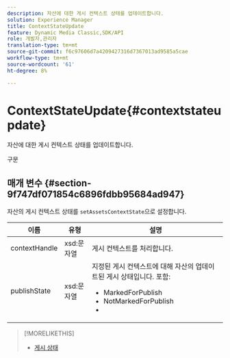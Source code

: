 ```yaml
---
description: 자산에 대한 게시 컨텍스트 상태를 업데이트합니다.
solution: Experience Manager
title: ContextStateUpdate
feature: Dynamic Media Classic,SDK/API
role: 개발자,관리자
translation-type: tm+mt
source-git-commit: f6c97606d7a4209427316d7367013ad9585a5cae
workflow-type: tm+mt
source-wordcount: '61'
ht-degree: 8%

---
```



# ContextStateUpdate{#contextstateupdate}

자산에 대한 게시 컨텍스트 상태를 업데이트합니다.

구문

## 매개 변수 {#section-9f747df071854c6896fdbb95684ad947}

자산의 게시 컨텍스트 상태를 `setAssetsContextState`으로 설정합니다.

<table id="table_FD172CEA4EFE44E08ADA22D090DC06CA">
 <thead>
  <tr>
   <th colname="col1" class="entry"> 이름 </th>
   <th colname="col2" class="entry"> 유형 </th>
   <th colname="col3" class="entry"> 설명 </th>
  </tr>
 </thead>
 <tbody>
  <tr>
   <td colname="col1"><span class="codeph"><span class="varname"> contextHandle</span></span></td>
   <td colname="col2"><span class="codeph"> xsd:문자열 </span></td>
   <td colname="col3"> 게시 컨텍스트를 처리합니다. </td>
  </tr>
  <tr>
   <td colname="col1"><span class="codeph"><span class="varname"> publishState</span></span></td>
   <td colname="col2"><span class="codeph"> xsd:문자열</span></td>
   <td colname="col3">지정된 게시 컨텍스트에 대해 자산의 업데이트된 게시 상태입니다. 포함: 
    <ul id="ul_CF6019C4CA3648B687C252F1A7C2EAAF">
     <li id="li_4367D7A058F045D98CDF58009E2AC7BC"><span class="codeph"> MarkedForPublish</span></li>
     <li id="li_EEFC6A76C1014C6D9D5E66F271B68606"><span class="codeph"> NotMarkedForPublish</span></li>
     <li id="li_5145CFA39F5249C48DBD0A37543AF055"><span class="codeph"></span></li>
    </ul></td>
  </tr>
 </tbody>
</table>

>[!MORELIKETHIS]
>
>* [게시 상태](../../string-constants/c-string-constants/r-publish-state.md#reference-a9d80231514b4272b39d10c1a7aadca8)

